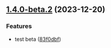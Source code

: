 ## [1.4.0-beta.2](https://github.com/kduma-archive/test-ci-git-split/compare/v1.4.0-beta.1...v1.4.0-beta.2) (2023-12-20)


### Features

* test beta ([83f0dbf](https://github.com/kduma-archive/test-ci-git-split/commit/83f0dbf89294b7af0d49bcfca2e6b6fb83be31e1))

